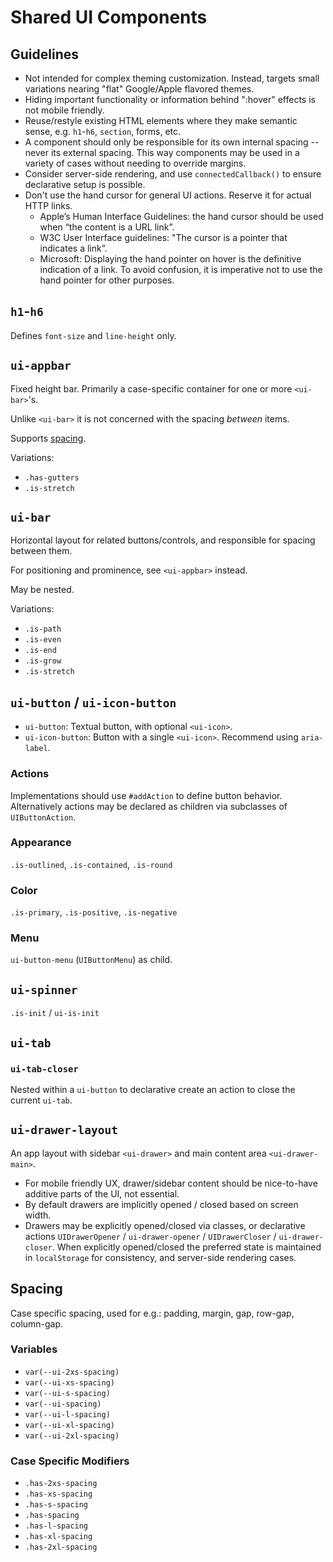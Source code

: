 # Shared UI Components

## Guidelines

- Not intended for complex theming customization.
  Instead, targets small variations nearing "flat" Google/Apple flavored themes.
- Hiding important functionality or information behind ":hover" effects is not mobile friendly.
- Reuse/restyle existing HTML elements where they make semantic sense, e.g. `h1`-`h6`, `section`, forms, etc.
- A component should only be responsible for its own internal spacing -- never its external spacing.
  This way components may be used in a variety of cases without needing to override margins.
- Consider server-side rendering, and use `connectedCallback()` to ensure declarative setup is possible.
- Don't use the hand cursor for general UI actions. Reserve it for actual HTTP links.
  - Apple’s Human Interface Guidelines: the hand cursor should be used when “the content is a URL link”.
  - W3C User Interface guidelines: "The cursor is a pointer that indicates a link”.
  - Microsoft: Displaying the hand pointer on hover is the definitive indication of a link.
    To avoid confusion, it is imperative not to use the hand pointer for other purposes.

## `h1`-`h6`

Defines `font-size` and `line-height` only.

## `ui-appbar`

Fixed height bar. Primarily a case-specific container for one or more `<ui-bar>`'s.

Unlike `<ui-bar>` it is not concerned with the spacing *between* items.

Supports [spacing](#spacing).

Variations:
  - `.has-gutters`
  - `.is-stretch`

## `ui-bar`

Horizontal layout for related buttons/controls, and responsible for spacing between them.

For positioning and prominence, see `<ui-appbar>` instead.

May be nested.

Variations:
  - `.is-path`
  - `.is-even`
  - `.is-end`
  - `.is-grow`
  - `.is-stretch`

## `ui-button` / `ui-icon-button`

- `ui-button`: Textual button, with optional `<ui-icon>`.
- `ui-icon-button`: Button with a single `<ui-icon>`. Recommend using `aria-label`.

### Actions

Implementations should use `#addAction` to define button behavior.
Alternatively actions may be declared as children via subclasses of `UIButtonAction`.

### Appearance

`.is-outlined`, `.is-contained`, `.is-round`

### Color

`.is-primary`, `.is-positive`, `.is-negative`

### Menu

`ui-button-menu` (`UIButtonMenu`) as child.

## `ui-spinner`

`.is-init` / `ui-is-init`

## `ui-tab`

### `ui-tab-closer`

Nested within a `ui-button` to declarative create an action to close the current `ui-tab`.

## `ui-drawer-layout`

An app layout with sidebar `<ui-drawer>` and main content area `<ui-drawer-main>`.

- For mobile friendly UX, drawer/sidebar content should be nice-to-have additive parts of the UI, not essential.
- By default drawers are implicitly opened / closed based on screen width.
- Drawers may be explicitly opened/closed via classes,
  or declarative actions `UIDrawerOpener` / `ui-drawer-opener` / `UIDrawerCloser` / `ui-drawer-closer`.
  When explicitly opened/closed the preferred state is maintained in `localStorage` for consistency,
  and server-side rendering cases.

## Spacing

Case specific spacing, used for e.g.: padding, margin, gap, row-gap, column-gap.

### Variables

- `var(--ui-2xs-spacing)`
- `var(--ui-xs-spacing)`
- `var(--ui-s-spacing)`
- `var(--ui-spacing)`
- `var(--ui-l-spacing)`
- `var(--ui-xl-spacing)`
- `var(--ui-2xl-spacing)`

### Case Specific Modifiers

- `.has-2xs-spacing`
- `.has-xs-spacing`
- `.has-s-spacing`
- `.has-spacing`
- `.has-l-spacing`
- `.has-xl-spacing`
- `.has-2xl-spacing`

